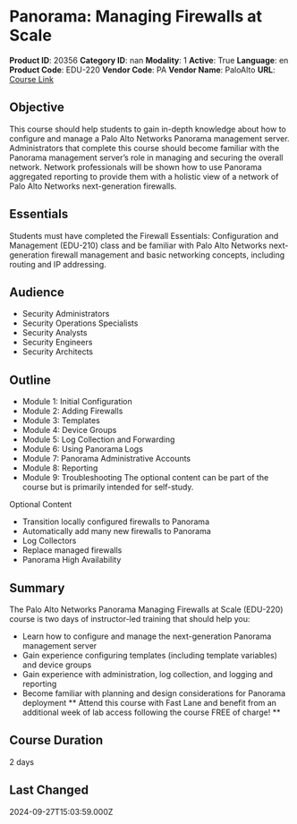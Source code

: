 # Panorama: Managing Firewalls at Scale

**Product ID**: 20356
**Category ID**: nan
**Modality**: 1
**Active**: True
**Language**: en
**Product Code**: EDU-220
**Vendor Code**: PA
**Vendor Name**: PaloAlto
**URL**: [Course Link](https://www.fastlaneus.com/course/paloalto-edu-220)

## Objective
This course should help students to gain in-depth knowledge about how to configure and manage a Palo Alto Networks Panorama management server. Administrators that complete this course should become familiar with the Panorama management server’s role in managing and securing the overall network. Network professionals will be shown how to use Panorama aggregated reporting to provide them with a holistic view of a network of Palo Alto Networks next-generation firewalls.

## Essentials
Students must have completed the Firewall Essentials: Configuration and Management (EDU-210) class and be familiar with Palo Alto Networks next-generation firewall management and basic networking concepts, including routing and IP addressing.

## Audience
- Security Administrators
- Security Operations Specialists
- Security Analysts
- Security Engineers
- Security Architects

## Outline
- Module 1: Initial Configuration
- Module 2: Adding Firewalls
- Module 3: Templates
- Module 4: Device Groups
- Module 5: Log Collection and Forwarding
- Module 6: Using Panorama Logs
- Module 7: Panorama Administrative Accounts
- Module 8: Reporting
- Module 9: Troubleshooting
The optional content can be part of the course but is primarily intended for self-study.

Optional Content


- Transition locally configured firewalls to Panorama
- Automatically add many new firewalls to Panorama
- Log Collectors
- Replace managed firewalls
- Panorama High Availability

## Summary
The Palo Alto Networks Panorama Managing Firewalls at Scale (EDU-220) course is two days of instructor-led training that should help you: 



- Learn how to configure and manage the next-generation Panorama management server
- Gain experience configuring templates (including template variables) and device groups
- Gain experience with administration, log collection, and logging and reporting
- Become familiar with planning and design considerations for Panorama deployment
** Attend this course with Fast Lane and benefit from an additional week of lab access following the course FREE of charge! **

## Course Duration
2 days

## Last Changed
2024-09-27T15:03:59.000Z

